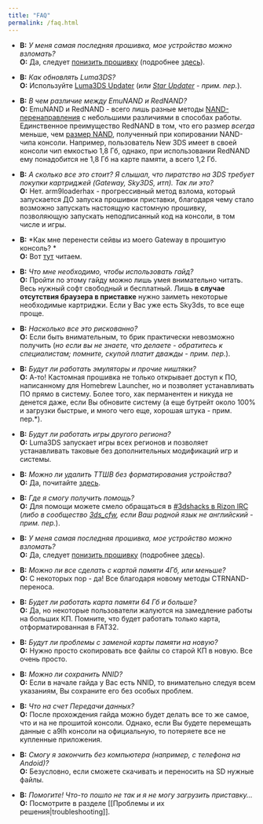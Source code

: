 ```yaml
---
title: "FAQ"
permalink: /faq.html
---
```


+ <a name="faq_latestfw" />**В:** *У меня самая последняя прошивка, мое устройство можно взломать?*    
  **О:** Да, следует [понизить прошивку](firmware-downgrade/) (подробнее [здесь](https://www.reddit.com/r/3dshacks/comments/4iry4s/)).

+ <a name="faq_updatecfw" />**В:** *Как обновлять Luma3DS?*    
  **О:** Используйте [Luma3DS Updater](https://github.com/Hamcha/lumaupdate/releases) (*или [Star Updater](https://github.com/astronautlevel2/StarUpdater/releases) - прим. пер.*).

+ <a name="faq_RedNAND" />**В:** *В чем различие между EmuNAND и RedNAND?*    
  **О:** EmuNAND и RedNAND - всего лишь разные методы [NAND-перенаправления](http://3dbrew.org/wiki/NAND_Redirection) с небольшими различиями в способах работы. Единственное преимущество RedNAND в том, что его размер *всегда* меньше, чем [размер NAND](nand-size), полученный при копировании NAND-чипа консоли. Например, пользователь New 3DS имеет в своей консоли чип емкостью 1,8 Гб, однако, при использовании RedNAND ему понадобится не 1,8 Гб на карте памяти, а всего 1,2 Гб. 

+ <a name="faq_gatewaysky" />**В:** *А сколько все это стоит? Я слышал, что пиратство на 3DS требует покупки картриджей (Gateway, Sky3DS, итп). Так ли это?*     
  **О:** Нет. arm9loaderhax - прогрессивный метод взлома, который запускается ДО запуска прошивки приставки, благодаря чему стало возможно запускать настоящую кастомную прошивку, позволяющую запускать неподписанный код на консоли, в том числе и игры. 

+ <a name="faq_gatewaysaves" />**В:** *Как мне перенести сейвы из моего Gateway в прошитую консоль? *    
  **О:** Вот [тут](https://gbatemp.net/threads/425743/) читаем. 

+ <a name="faq_need" />**В:** *Что мне необходимо, чтобы использовать гайд?*    
  **О:** Пройти по этому гайду можно лишь умея внимательно читать. Весь нужный софт свободный и бесплатный. Лишь **в случае отсутствия браузера в приставке** нужно заиметь некоторые необходимые картриджи. Если у Вас уже есть Sky3ds, то все еще проще. 

+ <a name="faq_risky" />**В:** *Насколько все это рискованно?*    
  **О:** Если быть внимательным, то брик практически невозможно получить (*но если вы не знаете, что делаете - обратитесь к специалистам; помните, скупой платит дважды - прим. пер.*).

+ <a name="faq_homebrew" />**В:** *Будут ли работать эмуляторы и прочие ништяки?*    
  **О:** А-то! Кастомная прошивка не только открывает доступ к ПО, написанному для Homebrew Launcher, но и позволяет устанавливать ПО прямо в систему. Более того, хак перманентен и никуда не денется даже, если Вы обновите систему (а еще бутрейт около 100% и загрузки быстрые, и много чего еще, хорошая штука - прим. пер.*).

+ <a name="faq_regionfree" />**В:** *Будут ли работать игры другого региона?*    
  **О:** Luma3DS запускает игры всех регионов и позволяет устанавливать таковые без дополнительных модификаций игр и системы.

+ <a name="faq_rm_nnid" />**В:** *Можно ли удалить ТТШВ без форматирования устройства?*    
  **О:** Да, почитайте [здесь](troubleshooting#rm_nnid).

+ <a name="faq_support" />**В:** *Где я смогу получить помощь?*    
  **О:** Для помощи можете смело обращаться в [#3dshacks в Rizon IRC](https://gate.omicron.pw) (*либо в сообщество [3ds_cfw](http://vk.com/3ds_cfw), если Ваш родной язык не английский - прим. пер.*).
  
+ <a name="faq_latestfw" />**В:** *У меня самая последняя прошивка, мое устройство можно взломать?*    
  **О:** Да, следует [понизить прошивку](firmware-downgrade/) (подробнее [здесь](https://www.reddit.com/r/3dshacks/comments/4iry4s/)).


+ <a name="faq_le4gbsd" />**В:** *Можно ли все сделать с картой памяти 4Гб, или меньше?*    
  **О:** С некоторых пор - да! Все благодаря новому методы CTRNAND-переноса.

+ <a name="faq_ge128gbsd" />**В:** *Будет ли работать карта памяти 64 Гб и больше?*    
  **О:** Да, но некоторые пользователи жалуются на замедление работы на больших КП. Помните, что будет работать только карта, отформатированная в FAT32. 

+ <a name="faq_movesd" />**В:** *Будут ли проблемы с заменой карты памяти на новую?*    
  **О:** Нужно просто скопировать все файлы со старой КП в новую. Все очень просто.

+ <a name="faq_NNID" />**В:** *Можно ли сохранить NNID?*    
  **О:** Если в начале гайда у Вас есть NNID, то внимательно следуя всем указаниям, Вы сохраните его без особых проблем. 

+ <a name="faq_systransfer" />**В:** *Что на счет Передачи данных?*    
  **О:** После прохождения гайда можно будет делать все то же самое, что и на не прошитой консоли. Однако, если Вы будете перемещать данные с a9lh консоли на официальную, то потеряете все не купленные приложения.

+ <a name="faq_nopc" />**В:** *Смогу я закончить без компьютера (например, с телефона на Andoid)?*    
  **О:** Безусловно, если сможете скачивать и переносить на SD нужные файлы. 

+ <a name="faq_problem" />**В:** *Помогите! Что-то пошло не так и я не могу загрузить приставку...*    
  **О:** Посмотрите в разделе [[Проблемы и их решения|troubleshooting]].

